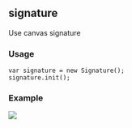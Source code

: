 ## signature
Use canvas signature

### Usage
```
var signature = new Signature();
signature.init();

```
### Example

![](https://raw.githubusercontent.com/territoryfan/react-native-tabbar/master/screenshots/tabbar_ios.gif)